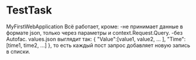 # TestTask
MyFirstWebApplication
Всё работает, кроме:
-не принимает данные в формате json, только через параметры и context.Request.Query.
-без Autofac.
values.json выглядит так:
{ "Value":[value1, value2, ... ], "Time":[time1, time2, ...] }, то есть каждый пост запрос добавляет новую запись в списки.
